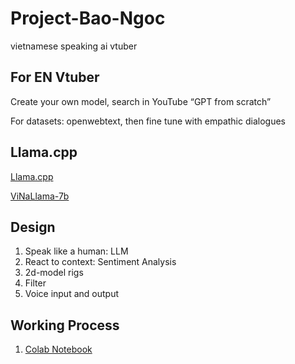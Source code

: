 # Project-Bao-Ngoc
vietnamese speaking ai vtuber


## For EN Vtuber

Create your own model, search in YouTube “GPT from scratch”

For datasets: openwebtext, then fine tune with empathic dialogues 

## Llama.cpp

[Llama.cpp](https://github.com/ggerganov/llama.cpp)

[ViNaLlama-7b](https://huggingface.co/vilm/vinallama-7b)

## Design
1. Speak like a human: LLM
2. React to context: Sentiment Analysis
3. 2d-model rigs
4. Filter
5. Voice input and output
   
## Working Process
1. [Colab Notebook](https://colab.research.google.com/drive/1BDTL_W5XsFo8DF7OcTLsFXrNFpqtctm2?usp=sharing)
